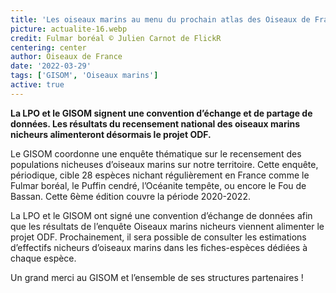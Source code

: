 ```yaml
---
title: 'Les oiseaux marins au menu du prochain atlas des Oiseaux de France grâce au GISOM'
picture: actualite-16.webp
credit: Fulmar boréal © Julien Carnot de FlickR
centering: center
author: Oiseaux de France
date: '2022-03-29'
tags: ['GISOM', 'Oiseaux marins']
active: true
---
```


**La LPO et le GISOM signent une convention d’échange et de partage de données. Les résultats du recensement national des oiseaux marins nicheurs alimenteront désormais le projet ODF.**

Le GISOM coordonne une enquête thématique sur le recensement des populations nicheuses d’oiseaux marins sur notre territoire. Cette enquête, périodique, cible 28 espèces nichant régulièrement en France comme le Fulmar boréal, le Puffin cendré, l’Océanite tempête, ou encore le Fou de Bassan. Cette 6ème édition couvre la période 2020-2022.

La LPO et le GISOM ont signé une convention d’échange de données afin que les résultats de l’enquête Oiseaux marins nicheurs viennent alimenter le projet ODF. Prochainement, il sera possible de consulter les estimations d’effectifs nicheurs d’oiseaux marins dans les fiches-espèces dédiées à chaque espèce.

Un grand merci au GISOM et l’ensemble de ses structures partenaires !
